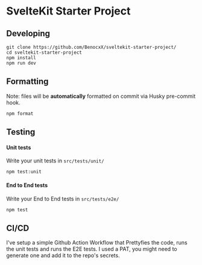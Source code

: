 # SvelteKit Starter Project

## Developing

```
git clone https://github.com/BenocxX/sveltekit-starter-project/
cd sveltekit-starter-project
npm install
npm run dev
```

## Formatting

Note: files will be **automatically** formatted on commit via Husky pre-commit hook.

```
npm format
```

## Testing

#### Unit tests

Write your unit tests in `src/tests/unit/`

```
npm test:unit
```

#### End to End tests

Write your End to End tests in `src/tests/e2e/`

```
npm test
```

## CI/CD

I've setup a simple Github Action Workflow that Prettyfies the code, runs the unit tests and runs the E2E tests. I used a PAT, you might need to generate one and add it to the repo's secrets.
